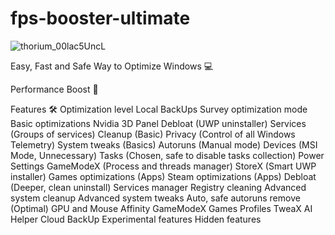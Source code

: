 # fps-booster-ultimate
![thorium_00lac5UncL](https://github.com/user-attachments/assets/884c48ca-ffb9-4693-843f-0f34eac769e2)

Easy, Fast and Safe Way to Optimize Windows 💻

Performance Boost 🚀

Features 🛠️
Optimization level
Local BackUps
Survey optimization mode
Basic optimizations
Nvidia 3D Panel
Debloat (UWP uninstaller)
Services (Groups of services)
Cleanup (Basic)
Privacy (Control of all Windows Telemetry)
System tweaks (Basics)
Autoruns (Manual mode)
Devices (MSI Mode, Unnecessary)
Tasks (Chosen, safe to disable tasks collection)
Power Settings
GameModeX (Process and threads manager)
StoreX (Smart UWP installer)
Games optimizations (Apps)
Steam optimizations (Apps)
Debloat (Deeper, clean uninstall)
Services manager
Registry cleaning
Advanced system cleanup
Advanced system tweaks
Auto, safe autoruns remove (Optimal)
GPU and Mouse Affinity
GameModeX Games Profiles
TweaX AI Helper
Cloud BackUp
Experimental features
Hidden features
